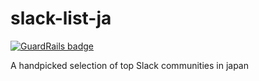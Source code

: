 # slack-list-ja

[![GuardRails badge](https://badges.production.guardrails.io/shtakai/slack-list-ja.svg)](https://www.guardrails.io)

A handpicked selection of top Slack communities in japan
